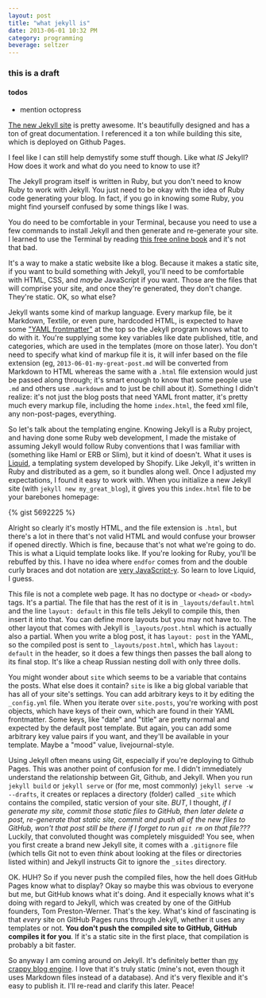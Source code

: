 ```yaml
---
layout: post
title: "what jekyll is"
date: 2013-06-01 10:32 PM
category: programming
beverage: seltzer
---
```


### this is a draft

#### todos

* mention octopress

[The new Jekyll site](http://jekyllrb.com) is pretty awesome. It's beautifully designed and has a ton of great documentation. I referenced it a ton while building this site, which is deployed on Github Pages.

I feel like I can still help demystify some stuff though. Like what *IS* Jekyll? How does it work and what do you need to know to use it?

The Jekyll program itself is written in Ruby, but you don't need to know Ruby to work with Jekyll. You just need to be okay with the idea of Ruby code generating your blog. In fact, if you go in knowing some Ruby, you might find yourself confused by some things like I was.

You do need to be comfortable in your Terminal, because you need to use a few commands to install Jekyll and then generate and re-generate your site. I learned to use the Terminal by reading [this free online book](http://cli.learncodethehardway.org/book/) and it's not that bad.

It's a way to make a static website like a blog. Because it makes a static site, if you want to build something with Jekyll, you'll need to be comfortable with HTML, CSS, and *maybe* JavaScript if you want. Those are the files that will comprise your site, and once they're generated, they don't change. They're static. OK, so what else?

Jekyll wants some kind of markup language. Every markup file, be it Markdown, Textile, or even pure, hardcoded HTML, is expected to have some ["YAML frontmatter"](http://jekyllrb.com/docs/frontmatter/) at the top so the Jekyll program knows what to do with it. You're supplying some key variables like date published, title, and categories, which are used in the templates (more on those later). You don't need to specify what kind of markup file it is, it will infer based on the file extension (eg, `2013-06-01-my-great-post.md` will be converted from Markdown to HTML whereas the same with a `.html` file extension would just be passed along through; it's smart enough to know that some people use `.md` and others use `.markdown` and to just be chill about it). Something I didn't realize: it's not just the blog posts that need YAML front matter, it's pretty much every markup file, including the home `index.html`, the feed xml file, any non-post-pages, everything.

So let's talk about the templating engine. Knowing Jekyll is a Ruby project, and having done some Ruby web development, I made the mistake of assuming Jekyll would follow Ruby conventions that I was familiar with (something like Haml or ERB or Slim), but it kind of doesn't. What it uses is [Liquid](https://github.com/Shopify/liquid/), a templating system developed by Shopify. Like Jekyll, it's written in Ruby and distributed as a gem, so it bundles along well. Once I adjusted my expectations, I found it easy to work with. When you initialize a new Jekyll site (with `jekyll new my_great_blog`), it gives you this `index.html` file to be your barebones homepage:

{% gist 5692225 %}

Alright so clearly it's mostly HTML, and the file extension is `.html`, but there's a lot in there that's not valid HTML and would confuse your browser if opened directly. Which is fine, because that's not what we're going to do. This is what a Liquid template looks like. If you're looking for Ruby, you'll be rebuffed by this. I have no idea where `endfor` comes from and the double curly braces and dot notation are [very JavaScript-y](http://handlebarsjs.com/). So learn to love Liquid, I guess.

This file is not a complete web page. It has no doctype or `<head>` or `<body>` tags. It's a partial. The file that has the rest of it is in `_layouts/default.html` and the line `layout: default` in this file tells Jekyll to compile this, then insert it into that. You can define more layouts but you may not have to. The other layout that comes with Jekyll is `_layouts/post.html` which is actually also a partial. When you write a blog post, it has `layout: post` in the YAML, so the compiled post is sent to `_layouts/post.html`, which has `layout: default` in the header, so it does a few things then passes the ball along to its final stop. It's like a cheap Russian nesting doll with only three dolls.

You might wonder about `site` which seems to be a variable that contains the posts. What else does it contain? `site` is like a big global variable that has all of your site's settings. You can add arbitrary keys to it by editing the `_config.yml` file. When you iterate over `site.posts`, you're working with post objects, which have keys of their own, which are found in their YAML frontmatter. Some keys, like "date" and "title" are pretty normal and expected by the default post template. But again, you can add some arbitrary key value pairs if you want, and they'll be available in your template. Maybe a "mood" value, livejournal-style.

Using Jekyll often means using Git, especially if you're deploying to Github Pages. This was another point of confusion for me. I didn't immediately understand the relationship between Git, Github, and Jekyll. When you run `jekyll build` or `jekyll serve` or (for me, most commonly) `jekyll serve -w --drafts`, it creates or replaces a directory (folder) called `_site` which contains the compiled, static version of your site. *BUT*, I thought, *if I generate my site, commit those static files to GitHub, then later delete a post, re-generate that static site, commit and push all of the new files to GitHub, won't that post still be there if I forget to run `git rm` on that file???* Luckily, that convoluted thought was completely misguided! You see, when you first create a brand new Jekyll site, it comes with a `.gitignore` file (which tells Git not to even *think* about looking at the files or directories listed within) and Jekyll instructs Git to ignore the `_sites` directory.

OK. HUH? So if you never push the compiled files, how the hell does GitHub Pages know what to display? Okay so maybe this was obvious to everyone but me, but GitHub knows what it's doing. And it especially knows what it's doing with regard to Jekyll, which was created by one of the GitHub founders, Tom Preston-Werner. That's the key. What's kind of fascinating is that *every* site on GitHub Pages runs through Jekyll, whether it uses any templates or not. **You don't push the compiled site to GitHub, GitHub compiles it for you**. If it's a static site in the first place, that compilation is probably a bit faster.

So anyway I am coming around on Jekyll. It's definitely better than [my crappy blog engine](http://github.com/maxjacobson/beefsteak). I love that it's truly static (mine's not, even though it uses Markdown files instead of a database). And it's very flexible and it's easy to publish it. I'll re-read and clarify this later. Peace! 
